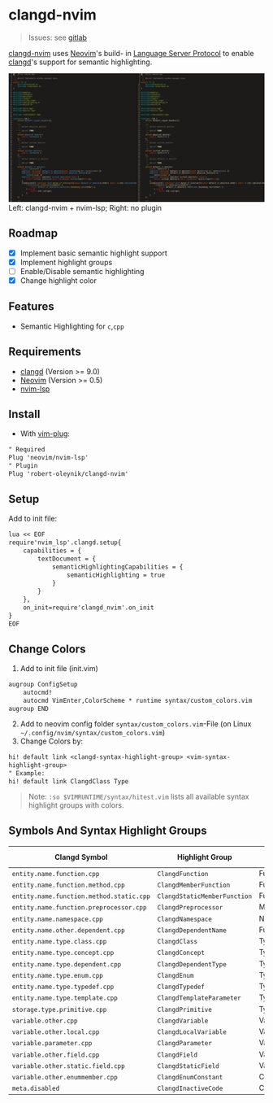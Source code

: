 # clangd-nvim

>
> Issues: see [gitlab](https://gitlab.com/robert-oleynik/clangd-nvim/-/issues/)
>

[clangd-nvim](https://gitlab.com/robert-oleynik/clangd-nvim/) uses [Neovim](https://github.com/neovim/neovim)'s build- in [Language Server Protocol](https://microsoft.github.io/language-server-protocol/) to enable [clangd](https://clangd.llvm.org/)'s support for semantic highlighting.

![](screenshots/lsp_comparision.png)
Left: clangd-nvim + nvim-lsp; Right: no plugin

## Roadmap

- [X] Implement basic semantic highlight support
- [X] Implement highlight groups
- [ ] Enable/Disable semantic highlighting
- [X] Change highlight color

## Features

- Semantic Highlighting for `c`,`cpp`

## Requirements

- [clangd](https://clangd.llvm.org/) (Version >= 9.0)
- [Neovim](https://github.com/neovim/neovim) (Version >= 0.5)
- [nvim-lsp](https://github.com/neovim/nvim-lsp)

## Install

- With [vim-plug](https://github.com/junegunn/vim-plug):

```vim
" Required
Plug 'neovim/nvim-lsp'
" Plugin
Plug 'robert-oleynik/clangd-nvim'
```

## Setup

Add to init file:
```vim
lua << EOF
require'nvim_lsp'.clangd.setup{
    capabilities = {
        textDocument = {
            semanticHighlightingCapabilities = {
                semanticHighlighting = true
            }
        }
    },
    on_init=require'clangd_nvim'.on_init
}
EOF
```

## Change Colors

1. Add to init file (init.vim)
```vim
augroup ConfigSetup
    autocmd!
    autocmd VimEnter,ColorScheme * runtime syntax/custom_colors.vim
augroup END
```
2. Add to neovim config folder `syntax/custom_colors.vim`-File (on Linux `~/.config/nvim/syntax/custom_colors.vim`)
3. Change Colors by:
```vim
hi! default link <clangd-syntax-highlight-group> <vim-syntax-highlight-group>
" Example:
hi! default link ClangdClass Type
```

>
> Note: `:so $VIMRUNTIME/syntax/hitest.vim` lists all available syntax highlight groups with colors.
>

## Symbols And Syntax Highlight Groups

| Clangd Symbol | Highlight Group | Default Value |
| ------ | ------ | ----- |
| `entity.name.function.cpp` | `ClangdFunction` | Function |
| `entity.name.function.method.cpp` | `ClangdMemberFunction` | Function |
| `entity.name.function.method.static.cpp` | `ClangdStaticMemberFunction` | Function |
| `entity.name.function.preprocessor.cpp` | `ClangdPreprocessor` | Macro |
| `entity.name.namespace.cpp` | `ClangdNamespace` | Namespace |
| `entity.name.other.dependent.cpp` | `ClangdDependentName` | Function |
| `entity.name.type.class.cpp` | `ClangdClass` | Type |
| `entity.name.type.concept.cpp` | `ClangdConcept` | Type |
| `entity.name.type.dependent.cpp` | `ClangdDependentType` | Type |
| `entity.name.type.enum.cpp` | `ClangdEnum` | Type |
| `entity.name.type.typedef.cpp` | `ClangdTypedef` | Type |
| `entity.name.type.template.cpp` | `ClangdTemplateParameter` | Type |
| `storage.type.primitive.cpp` | `ClangdPrimitive` | Type |
| `variable.other.cpp` | `ClangdVariable` | Variable |
| `variable.other.local.cpp` | `ClangdLocalVariable` | Variable |
| `variable.parameter.cpp` | `ClangdParameter` | Variable |
| `variable.other.field.cpp` | `ClangdField` | Variable |
| `variable.other.static.field.cpp` | `ClangdStaticField` | Variable |
| `variable.other.enummember.cpp` | `ClangdEnumConstant` | Constant |
| `meta.disabled` | `ClangdInactiveCode` | Comment |

